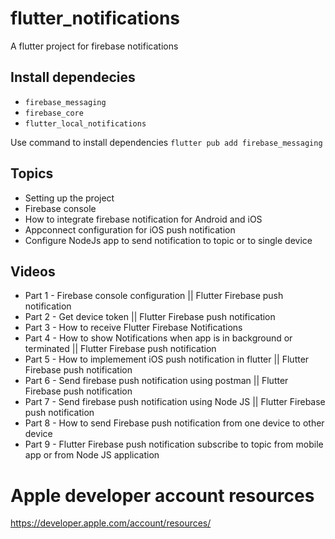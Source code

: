 # flutter_notifications

A flutter project for firebase notifications

## Install dependecies
- `firebase_messaging`
- `firebase_core`    
- `flutter_local_notifications`

Use command to install dependencies
`flutter pub add firebase_messaging`

## Topics
- Setting up the project
- Firebase console
- How to integrate firebase notification for Android and iOS
- Appconnect configuration for iOS push notification
- Configure NodeJs app to send notification to topic or to single device


## Videos
- Part 1 - Firebase console configuration || Flutter Firebase push notification
- Part 2 - Get device token || Flutter Firebase push notification
- Part 3 - How to receive Flutter Firebase Notifications 
- Part 4 - How to show Notifications when app is in background or terminated || Flutter Firebase push notification
- Part 5 - How to implemement iOS push notification in flutter || Flutter Firebase push notification
- Part 6 - Send firebase push notification using postman || Flutter Firebase push notification
- Part 7 - Send firebase push notification using Node JS || Flutter Firebase push notification
- Part 8 - How to send Firebase push notification from one device to other device
- Part 9 - Flutter Firebase push notification subscribe to topic from mobile app or from Node JS application

# Apple developer account resources
https://developer.apple.com/account/resources/
